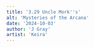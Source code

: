 ```yaml
---
title: '3.29 Uncle Mork''s'
alt: 'Mysteries of the Arcana'
date: '2024-10-03'
author: 'J Gray'
artist: 'Keira'
---
```

